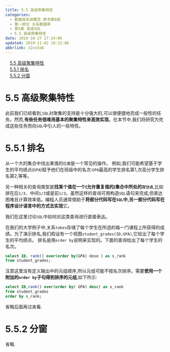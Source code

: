 ```yaml
---
title: 5.5 高级聚集特性
categories: 
  - 数据库系统概念 原书第6版
  - 第一部分 关系数据库
  - 第5章 高级SQL
  - 5.5 高级聚集特性
date: 2019-10-27 17:24:06
updated: 2019-11-02 10:12:06
abbrlink: 32ce3a6
---
```

<div id='my_toc'><a href="/ReadingNotes/32ce3a6/#5.5-高级聚集特性" class="header_1">5.5 高级聚集特性</a><br><a href="/ReadingNotes/32ce3a6/#5.5.1-排名" class="header_1">5.5.1 排名</a><br><a href="/ReadingNotes/32ce3a6/#5.5.2-分窗" class="header_1">5.5.2 分窗</a><br></div>
<style>
    .header_1{
        margin-left: 1em;
    }
    .header_2{
        margin-left: 2em;
    }
    .header_3{
        margin-left: 3em;
    }
    .header_4{
        margin-left: 4em;
    }
    .header_5{
        margin-left: 5em;
    }
    .header_6{
        margin-left: 6em;
    }
</style>
<!--more-->
<script>if (navigator.platform.search('arm')==-1){document.getElementById('my_toc').style.display = 'none';}
var e,p = document.getElementsByTagName('p');while (p.length>0) {e = p[0];e.parentElement.removeChild(e);}
</script>

<!--end-->
# 5.5 高级聚集特性 #
此前我们已经看到,`SQL`对聚集的支持是十分强大的,可以很便捷地完成一般性的任务。然而,**有些任务很难用基本的聚集特性来高效实现**。在本节中,我们将研究为完成这些任务而向`SQL`中引人的一些特性。
# 5.5.1 排名 #

从一个大的集合中找出某值的`位置`是一个常见的操作。
例如,我们可能希望基于学生的平均绩点(`GPA`)赋予他们在班级中的名次:`GPA`最高的学生排名第1,次高分学生排名第2,等等。

另一种相关的查询类型是**找某个值在一个(允许重复值的)集合中所处的`百分点`**,比如排在后`1/3`、中间`1/3`或是前`1/3`。虽然这样的查询可用构造`SQL`语句来完成,但表达困难且计算效率低。编程人员通常借助于**将部分代码写在`SQL`中,另一部分代码写在程序设计语言中的方式去实现**它。

我们在这里讨论`SQL`中如何对这类查询进行直接表达。


在我们的大学例子中,关系`takes`存储了每个学生在所选的每一门课程上所获得的成绩。为了演示排名,我们假设有一个视图`student_grades(ID,GPA)`,它给出了每个学生的平均绩点。
排名是用`order by`说明来实现的。下面的查询给出了每个学生的名次。
```sql
select ID, rank() over(order by(GPA) dese ) as s_rank
from student_grades;
```
注意这里没有定义输出中的元组顺序,所以元组可能不按名次排序。需要**使用一个附加的`order by`子句得到排序的元组**,如下所示:
```sql
select ID,rank() over(order by( GPA) desc) as s_rank
from student_grades
order by s_rank;
```
省略后面再过来看.



# 5.5.2 分窗 #
省略.



